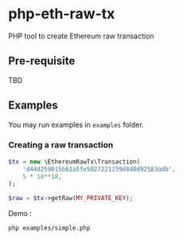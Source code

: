 # php-eth-raw-tx
PHP tool to create Ethereum raw transaction

## Pre-requisite

TBD

## Examples

You may run examples in `examples` folder.

### Creating a raw transaction

```php
$tx = new \EthereumRawTx\Transaction(
    'd44d259015b61a5fe5027221239d840d92583adb',
    5 * 10**18,
);

$raw = $tx->getRaw(MY_PRIVATE_KEY);
```

Demo :
```bash
php examples/simple.php
``` 